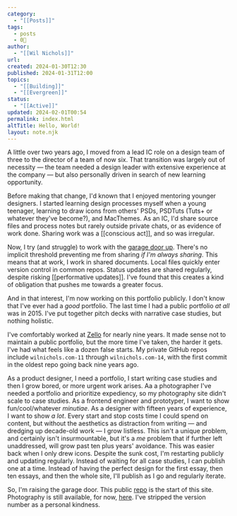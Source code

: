 ```yaml
---
category:
  - "[[Posts]]"
tags:
  - posts
  - 0🌲
author:
  - "[[Wil Nichols]]"
url: 
created: 2024-01-30T12:30
published: 2024-01-31T12:00
topics:
  - "[[Building]]"
  - "[[Evergreen]]"
status:
  - "[[Active]]"
updated: 2024-02-01T00:54
permalink: index.html
altTitle: Hello, World!
layout: note.njk
---
```



A little over two years ago, I moved from a lead IC role on a design team of three to the director of a team of now six. That transition was largely out of necessity — the team needed a design leader with extensive experience at the company — but also personally driven in search of new learning opportunity.

Before making that change, I'd known that I enjoyed mentoring younger designers. I started learning design processes myself when a young teenager, learning to draw icons from others' PSDs, PSDTuts (Tuts+ or whatever they've become?), and MacThemes. As an IC, I'd share source files and process notes but rarely outside private chats, or as evidence of work done. Sharing work was a [[conscious act]], and so was irregular. 

Now, I try (and struggle) to work with the [garage door up](https://notes.andymatuschak.org/About_these_notes?stackedNotes=zCMhncA1iSE74MKKYQS5PBZ). There's no implicit  threshold preventing me from sharing _if I'm always sharing_. This means that at work, I work in shared documents. Local files quickly enter version control in common repos. Status updates are shared regularly, despite risking [[performative updates]]. I've found that this creates a kind of obligation that pushes me towards a greater focus.

And in that interest, I'm now working on this portfolio publicly. I don't know that I've ever had a _good_ portfolio. The last time I had a public portfolio _at all_ was in 2015. I've put together pitch decks with narrative case studies, but nothing holistic.

I've comfortably worked at [Zello](https://zello.com) for nearly nine years. It made sense not to maintain a public portfolio, but the more time I've taken, the harder it gets. I've had what feels like a dozen false starts. My private GitHub repos include `wilnichols.com-11` through `wilnichols.com-14`, with the first commit in the oldest repo going back nine years ago. 

As a product designer, I need a portfolio, I start writing case studies and then I grow bored, or more urgent work arises. Aa a photographer I've needed a portfolio and prioritize expediency, so my photography site didn't scale to case studies. As a frontend engineer and prototyper, I want to show fun/cool/whatever _minutiae_. As a designer with fifteen years of experience, I want to show _a lot_. Every start and stop costs time I could spend on content, but without the aesthetics as distraction from writing — and dredging up decade-old work — I grow listless. This isn't a unique problem, and certainly isn't insurmountable, but it's a _me_ problem that if further left unaddressed, will grow past ten plus years' avoidance. This was easier back when I only drew icons. Despite the sunk cost, I'm restarting publicly and updating regularly. Instead of waiting for all case studies, I can publish one at a time. Instead of having the perfect design for the first essay, then ten essays, and then the whole site, I'll publish as I go and regularly iterate. 

So, I'm raising the garage door. This public [repo](https://github.com/wilnichols/wilnichols.com) is the start of this site. Photography is still available, for now, [here](https://photography.wilnichols.com). I've stripped the version number as a personal kindness.



